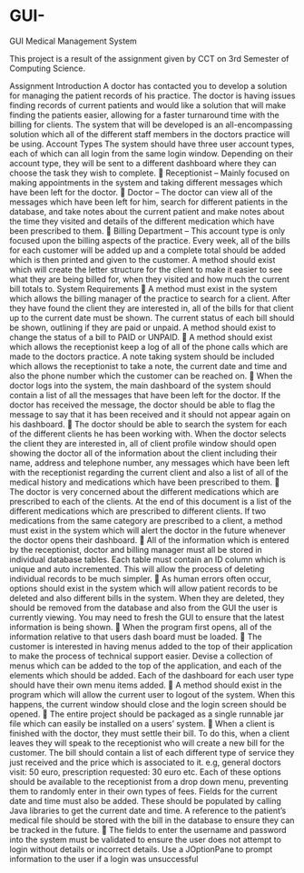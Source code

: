 # GUI-
GUI Medical Management System 

This project is a result of the assignment given by CCT on 3rd Semester of Computing Science.

Assignment Introduction
A doctor has contacted you to develop a solution for managing the patient records of his practice. The
doctor is having issues finding records of current patients and would like a solution that will make finding
the patients easier, allowing for a faster turnaround time with the billing for clients.
The system that will be developed is an all-encompassing solution which all of the different staff members
in the doctors practice will be using.
Account Types
The system should have three user account types, each of which can all login from the same login window.
Depending on their account type, they will be sent to a different dashboard where they can choose the task
they wish to complete.
 Receptionist – Mainly focused on making appointments in the system and taking different
messages which have been left for the doctor.
 Doctor – The doctor can view all of the messages which have been left for him, search for different
patients in the database, and take notes about the current patient and make notes about the time
they visited and details of the different medication which have been prescribed to them.
 Billing Department – This account type is only focused upon the billing aspects of the practice.
Every week, all of the bills for each customer will be added up and a complete total should be added
which is then printed and given to the customer. A method should exist which will create the letter
structure for the client to make it easier to see what they are being billed for, when they visited and
how much the current bill totals to.
System Requirements
 A method must exist in the system which allows the billing manager of the practice to search for a
client. After they have found the client they are interested in, all of the bills for that client up to the
current date must be shown. The current status of each bill should be shown, outlining if they are
paid or unpaid. A method should exist to change the status of a bill to PAID or UNPAID.
 A method should exist which allows the receptionist keep a log of all of the phone calls which are
made to the doctors practice. A note taking system should be included which allows the receptionist
to take a note, the current date and time and also the phone number which the customer can be
reached on.
 When the doctor logs into the system, the main dashboard of the system should contain a list of all
the messages that have been left for the doctor. If the doctor has received the message, the doctor
should be able to flag the message to say that it has been received and it should not appear again
on his dashboard.
 The doctor should be able to search the system for each of the different clients he has been working
with. When the doctor selects the client they are interested in, all of client profile window should
open showing the doctor all of the information about the client including their name, address and
telephone number, any messages which have been left with the receptionist regarding the current
client and also a list of all of the medical history and medications which have been prescribed to
them.
 The doctor is very concerned about the different medications which are prescribed to each of the
clients. At the end of this document is a list of the different medications which are prescribed to
different clients. If two medications from the same category are prescribed to a client, a method
must exist in the system which will alert the doctor in the future whenever the doctor opens their
dashboard.
 All of the information which is entered by the receptionist, doctor and billing manager must all be
stored in individual database tables. Each table must contain an ID column which is unique and
auto incremented. This will allow the process of deleting individual records to be much simpler.
 As human errors often occur, options should exist in the system which will allow patient records to
be deleted and also different bills in the system. When they are deleted, they should be removed
from the database and also from the GUI the user is currently viewing. You may need to fresh the
GUI to ensure that the latest information is being shown.
 When the program first opens, all of the information relative to that users dash board must be
loaded.
 The customer is interested in having menus added to the top of their application to make the
process of technical support easier. Devise a collection of menus which can be added to the top of
the application, and each of the elements which should be added. Each of the dashboard for each
user type should have their own menu items added.
 A method should exist in the program which will allow the current user to logout of the system.
When this happens, the current window should close and the login screen should be opened.
 The entire project should be packaged as a single runnable jar file which can easily be installed on
a users’ system.
 When a client is finished with the doctor, they must settle their bill. To do this, when a client leaves
they will speak to the receptionist who will create a new bill for the customer. The bill should contain
a list of each different type of service they just received and the price which is associated to it. e.g, 
general doctors visit: 50 euro, prescription requested: 30 euro etc. Each of these options should be
available to the receptionist from a drop down menu, preventing them to randomly enter in their
own types of fees. Fields for the current date and time must also be added. These should be
populated by calling Java libraries to get the current date and time. A reference to the patient’s
medical file should be stored with the bill in the database to ensure they can be tracked in the
future.
 The fields to enter the username and password into the system must be validated to ensure the
user does not attempt to login without details or incorrect details. Use a JOptionPane to prompt
information to the user if a login was unsuccessful
